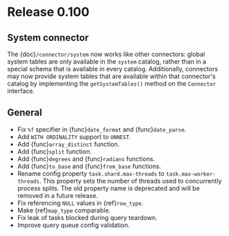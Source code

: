 # Release 0.100

## System connector

The {doc}`/connector/system` now works like other connectors: global system
tables are only available in the `system` catalog, rather than in a special
schema that is available in every catalog. Additionally, connectors may now
provide system tables that are available within that connector's catalog by
implementing the `getSystemTables()` method on the `Connector` interface.

## General

- Fix `%f` specifier in {func}`date_format` and {func}`date_parse`.
- Add `WITH ORDINALITY` support to `UNNEST`.
- Add {func}`array_distinct` function.
- Add {func}`split` function.
- Add {func}`degrees` and {func}`radians` functions.
- Add {func}`to_base` and {func}`from_base` functions.
- Rename config property `task.shard.max-threads` to `task.max-worker-threads`.
  This property sets the number of threads used to concurrently process splits.
  The old property name is deprecated and will be removed in a future release.
- Fix referencing `NULL` values in {ref}`row_type`.
- Make {ref}`map_type` comparable.
- Fix leak of tasks blocked during query teardown.
- Improve query queue config validation.
